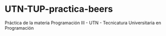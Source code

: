 # UTN-TUP-practica-beers
Práctica de la materia Programación III - UTN - Tecnicatura Universitaria en Programación

